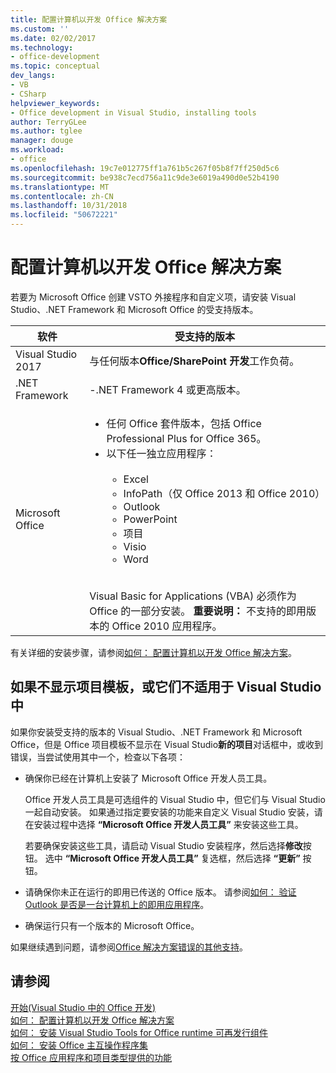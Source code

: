 ```yaml
---
title: 配置计算机以开发 Office 解决方案
ms.custom: ''
ms.date: 02/02/2017
ms.technology:
- office-development
ms.topic: conceptual
dev_langs:
- VB
- CSharp
helpviewer_keywords:
- Office development in Visual Studio, installing tools
author: TerryGLee
ms.author: tglee
manager: douge
ms.workload:
- office
ms.openlocfilehash: 19c7e012775ff1a761b5c267f05b8f7ff250d5c6
ms.sourcegitcommit: be938c7ecd756a11c9de3e6019a490d0e52b4190
ms.translationtype: MT
ms.contentlocale: zh-CN
ms.lasthandoff: 10/31/2018
ms.locfileid: "50672221"
---
```

# <a name="configure-a-computer-to-develop-office-solutions"></a>配置计算机以开发 Office 解决方案

若要为 Microsoft Office 创建 VSTO 外接程序和自定义项，请安装 Visual Studio、.NET Framework 和 Microsoft Office 的受支持版本。

|软件|受支持的版本|
|--------------|------------------------|
|Visual Studio 2017| 与任何版本**Office/SharePoint 开发**工作负荷。|
|.NET Framework|-.NET Framework 4 或更高版本。|
|Microsoft Office|<ul><li>任何 Office 套件版本，包括 Office Professional Plus for Office 365。</li><li>以下任一独立应用程序：<br /><br /> <ul><li>Excel</li><li>InfoPath（仅 Office 2013 和 Office 2010）</li><li>Outlook</li><li>PowerPoint</li><li>项目</li><li>Visio</li><li>Word</li></ul></li></ul><br /> Visual Basic for Applications (VBA) 必须作为 Office 的一部分安装。 **重要说明：** 不支持的即用版本的 Office 2010 应用程序。|

有关详细的安装步骤，请参阅[如何： 配置计算机以开发 Office 解决方案](../vsto/how-to-configure-a-computer-to-develop-office-solutions.md)。

## <a name="if-project-templates-dont-appear-or-they-dont-work-in-visual-studio"></a>如果不显示项目模板，或它们不适用于 Visual Studio 中

如果你安装受支持的版本的 Visual Studio、.NET Framework 和 Microsoft Office，但是 Office 项目模板不显示在 Visual Studio**新的项目**对话框中，或收到错误，当尝试使用其中一个，检查以下各项：

- 确保你已经在计算机上安装了 Microsoft Office 开发人员工具。

     Office 开发人员工具是可选组件的 Visual Studio 中，但它们与 Visual Studio 一起自动安装。 如果通过指定要安装的功能来自定义 Visual Studio 安装，请在安装过程中选择 **“Microsoft Office 开发人员工具”** 来安装这些工具。

     若要确保安装这些工具，请启动 Visual Studio 安装程序，然后选择**修改**按钮。 选中 **“Microsoft Office 开发人员工具”** 复选框，然后选择 **“更新”** 按钮。

- 请确保你未正在运行的即用已传送的 Office 版本。 请参阅[如何： 验证 Outlook 是否是一台计算机上的即用应用程序](/previous-versions/office/developer/office-2010/ff864733(v=office.14))。

- 确保运行只有一个版本的 Microsoft Office。

如果继续遇到问题，请参阅[Office 解决方案错误的其他支持](../vsto/additional-support-for-errors-in-office-solutions.md)。

## <a name="see-also"></a>请参阅

[开始&#40;Visual Studio 中的 Office 开发&#41;](../vsto/getting-started-office-development-in-visual-studio.md)  
[如何： 配置计算机以开发 Office 解决方案](../vsto/how-to-configure-a-computer-to-develop-office-solutions.md)  
[如何： 安装 Visual Studio Tools for Office runtime 可再发行组件](../vsto/how-to-install-the-visual-studio-tools-for-office-runtime-redistributable.md)  
[如何： 安装 Office 主互操作程序集](../vsto/how-to-install-office-primary-interop-assemblies.md)  
[按 Office 应用程序和项目类型提供的功能](../vsto/features-available-by-office-application-and-project-type.md)
